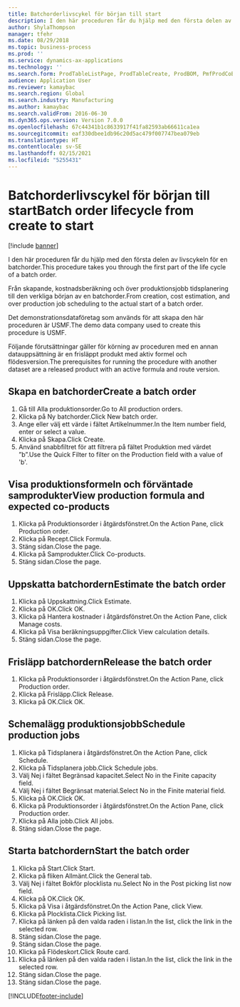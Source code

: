 ```yaml
---
title: Batchorderlivscykel för början till start
description: I den här proceduren får du hjälp med den första delen av livscykeln för en batchorder.
author: ShylaThompson
manager: tfehr
ms.date: 08/29/2018
ms.topic: business-process
ms.prod: ''
ms.service: dynamics-ax-applications
ms.technology: ''
ms.search.form: ProdTableListPage, ProdTableCreate, ProdBOM, PmfProdCoBy, ProdParmCostEstimation, ProdCalcTrans, ProdParmRelease, ProdSchedule, ProdRouteJob, ProdParmStartUp, ProdJournalTransBOM, ProdJournalTransRoute
audience: Application User
ms.reviewer: kamaybac
ms.search.region: Global
ms.search.industry: Manufacturing
ms.author: kamaybac
ms.search.validFrom: 2016-06-30
ms.dyn365.ops.version: Version 7.0.0
ms.openlocfilehash: 67c44341b1c8633917f41fa82593ab66611ca1ea
ms.sourcegitcommit: eaf330dbee1db96c20d5ac479f007747bea079eb
ms.translationtype: HT
ms.contentlocale: sv-SE
ms.lasthandoff: 02/15/2021
ms.locfileid: "5255431"
---
```

# <a name="batch-order-lifecycle-from-create-to-start"></a><span data-ttu-id="dd63c-103">Batchorderlivscykel för början till start</span><span class="sxs-lookup"><span data-stu-id="dd63c-103">Batch order lifecycle from create to start</span></span>

[!include [banner](../../includes/banner.md)]

<span data-ttu-id="dd63c-104">I den här proceduren får du hjälp med den första delen av livscykeln för en batchorder.</span><span class="sxs-lookup"><span data-stu-id="dd63c-104">This procedure takes you through the first part of the life cycle of a batch order.</span></span>

<span data-ttu-id="dd63c-105">Från skapande, kostnadsberäkning och över produktionsjobb tidsplanering till den verkliga början av en batchorder.</span><span class="sxs-lookup"><span data-stu-id="dd63c-105">From creation, cost estimation, and over production job scheduling to the actual start of a batch order.</span></span>



<span data-ttu-id="dd63c-106">Det demonstrationsdataföretag som används för att skapa den här proceduren är USMF.</span><span class="sxs-lookup"><span data-stu-id="dd63c-106">The demo data company used to create this procedure is USMF.</span></span> 



<span data-ttu-id="dd63c-107">Följande förutsättningar gäller för körning av proceduren med en annan datauppsättning är en frisläppt produkt med aktiv formel och flödesversion.</span><span class="sxs-lookup"><span data-stu-id="dd63c-107">The prerequisites for running the procedure with another dataset are a released product with an active formula and route version.</span></span>


## <a name="create-a-batch-order"></a><span data-ttu-id="dd63c-108">Skapa en batchorder</span><span class="sxs-lookup"><span data-stu-id="dd63c-108">Create a batch order</span></span>
1. <span data-ttu-id="dd63c-109">Gå till Alla produktionsorder.</span><span class="sxs-lookup"><span data-stu-id="dd63c-109">Go to All production orders.</span></span>
2. <span data-ttu-id="dd63c-110">Klicka på Ny batchorder.</span><span class="sxs-lookup"><span data-stu-id="dd63c-110">Click New batch order.</span></span>
3. <span data-ttu-id="dd63c-111">Ange eller välj ett värde i fältet Artikelnummer.</span><span class="sxs-lookup"><span data-stu-id="dd63c-111">In the Item number field, enter or select a value.</span></span>
4. <span data-ttu-id="dd63c-112">Klicka på Skapa.</span><span class="sxs-lookup"><span data-stu-id="dd63c-112">Click Create.</span></span>
5. <span data-ttu-id="dd63c-113">Använd snabbfiltret för att filtrera på fältet Produktion med värdet ”b”.</span><span class="sxs-lookup"><span data-stu-id="dd63c-113">Use the Quick Filter to filter on the Production field with a value of 'b'.</span></span>

## <a name="view-production-formula-and-expected-co-products"></a><span data-ttu-id="dd63c-114">Visa produktionsformeln och förväntade samprodukter</span><span class="sxs-lookup"><span data-stu-id="dd63c-114">View production formula and expected co-products</span></span>
1. <span data-ttu-id="dd63c-115">Klicka på Produktionsorder i åtgärdsfönstret.</span><span class="sxs-lookup"><span data-stu-id="dd63c-115">On the Action Pane, click Production order.</span></span>
2. <span data-ttu-id="dd63c-116">Klicka på Recept.</span><span class="sxs-lookup"><span data-stu-id="dd63c-116">Click Formula.</span></span>
3. <span data-ttu-id="dd63c-117">Stäng sidan.</span><span class="sxs-lookup"><span data-stu-id="dd63c-117">Close the page.</span></span>
4. <span data-ttu-id="dd63c-118">Klicka på Samprodukter.</span><span class="sxs-lookup"><span data-stu-id="dd63c-118">Click Co-products.</span></span>
5. <span data-ttu-id="dd63c-119">Stäng sidan.</span><span class="sxs-lookup"><span data-stu-id="dd63c-119">Close the page.</span></span>

## <a name="estimate-the-batch-order"></a><span data-ttu-id="dd63c-120">Uppskatta batchordern</span><span class="sxs-lookup"><span data-stu-id="dd63c-120">Estimate the batch order</span></span>
1. <span data-ttu-id="dd63c-121">Klicka på Uppskattning.</span><span class="sxs-lookup"><span data-stu-id="dd63c-121">Click Estimate.</span></span>
2. <span data-ttu-id="dd63c-122">Klicka på OK.</span><span class="sxs-lookup"><span data-stu-id="dd63c-122">Click OK.</span></span>
3. <span data-ttu-id="dd63c-123">Klicka på Hantera kostnader i åtgärdsfönstret.</span><span class="sxs-lookup"><span data-stu-id="dd63c-123">On the Action Pane, click Manage costs.</span></span>
4. <span data-ttu-id="dd63c-124">Klicka på Visa beräkningsuppgifter.</span><span class="sxs-lookup"><span data-stu-id="dd63c-124">Click View calculation details.</span></span>
5. <span data-ttu-id="dd63c-125">Stäng sidan.</span><span class="sxs-lookup"><span data-stu-id="dd63c-125">Close the page.</span></span>

## <a name="release-the-batch-order"></a><span data-ttu-id="dd63c-126">Frisläpp batchordern</span><span class="sxs-lookup"><span data-stu-id="dd63c-126">Release the batch order</span></span>
1. <span data-ttu-id="dd63c-127">Klicka på Produktionsorder i åtgärdsfönstret.</span><span class="sxs-lookup"><span data-stu-id="dd63c-127">On the Action Pane, click Production order.</span></span>
2. <span data-ttu-id="dd63c-128">Klicka på Frisläpp.</span><span class="sxs-lookup"><span data-stu-id="dd63c-128">Click Release.</span></span>
3. <span data-ttu-id="dd63c-129">Klicka på OK.</span><span class="sxs-lookup"><span data-stu-id="dd63c-129">Click OK.</span></span>

## <a name="schedule-production-jobs"></a><span data-ttu-id="dd63c-130">Schemalägg produktionsjobb</span><span class="sxs-lookup"><span data-stu-id="dd63c-130">Schedule production jobs</span></span>
1. <span data-ttu-id="dd63c-131">Klicka på Tidsplanera i åtgärdsfönstret.</span><span class="sxs-lookup"><span data-stu-id="dd63c-131">On the Action Pane, click Schedule.</span></span>
2. <span data-ttu-id="dd63c-132">Klicka på Tidsplanera jobb.</span><span class="sxs-lookup"><span data-stu-id="dd63c-132">Click Schedule jobs.</span></span>
3. <span data-ttu-id="dd63c-133">Välj Nej i fältet Begränsad kapacitet.</span><span class="sxs-lookup"><span data-stu-id="dd63c-133">Select No in the Finite capacity field.</span></span>
4. <span data-ttu-id="dd63c-134">Välj Nej i fältet Begränsat material.</span><span class="sxs-lookup"><span data-stu-id="dd63c-134">Select No in the Finite material field.</span></span>
5. <span data-ttu-id="dd63c-135">Klicka på OK.</span><span class="sxs-lookup"><span data-stu-id="dd63c-135">Click OK.</span></span>
6. <span data-ttu-id="dd63c-136">Klicka på Produktionsorder i åtgärdsfönstret.</span><span class="sxs-lookup"><span data-stu-id="dd63c-136">On the Action Pane, click Production order.</span></span>
7. <span data-ttu-id="dd63c-137">Klicka på Alla jobb.</span><span class="sxs-lookup"><span data-stu-id="dd63c-137">Click All jobs.</span></span>
8. <span data-ttu-id="dd63c-138">Stäng sidan.</span><span class="sxs-lookup"><span data-stu-id="dd63c-138">Close the page.</span></span>

## <a name="start-the-batch-order"></a><span data-ttu-id="dd63c-139">Starta batchordern</span><span class="sxs-lookup"><span data-stu-id="dd63c-139">Start the batch order</span></span>
1. <span data-ttu-id="dd63c-140">Klicka på Start.</span><span class="sxs-lookup"><span data-stu-id="dd63c-140">Click Start.</span></span>
2. <span data-ttu-id="dd63c-141">Klicka på fliken Allmänt.</span><span class="sxs-lookup"><span data-stu-id="dd63c-141">Click the General tab.</span></span>
3. <span data-ttu-id="dd63c-142">Välj Nej i fältet Bokför plocklista nu.</span><span class="sxs-lookup"><span data-stu-id="dd63c-142">Select No in the Post picking list now field.</span></span>
4. <span data-ttu-id="dd63c-143">Klicka på OK.</span><span class="sxs-lookup"><span data-stu-id="dd63c-143">Click OK.</span></span>
5. <span data-ttu-id="dd63c-144">Klicka på Visa i åtgärdsfönstret.</span><span class="sxs-lookup"><span data-stu-id="dd63c-144">On the Action Pane, click View.</span></span>
6. <span data-ttu-id="dd63c-145">Klicka på Plocklista.</span><span class="sxs-lookup"><span data-stu-id="dd63c-145">Click Picking list.</span></span>
7. <span data-ttu-id="dd63c-146">Klicka på länken på den valda raden i listan.</span><span class="sxs-lookup"><span data-stu-id="dd63c-146">In the list, click the link in the selected row.</span></span>
8. <span data-ttu-id="dd63c-147">Stäng sidan.</span><span class="sxs-lookup"><span data-stu-id="dd63c-147">Close the page.</span></span>
9. <span data-ttu-id="dd63c-148">Stäng sidan.</span><span class="sxs-lookup"><span data-stu-id="dd63c-148">Close the page.</span></span>
10. <span data-ttu-id="dd63c-149">Klicka på Flödeskort.</span><span class="sxs-lookup"><span data-stu-id="dd63c-149">Click Route card.</span></span>
11. <span data-ttu-id="dd63c-150">Klicka på länken på den valda raden i listan.</span><span class="sxs-lookup"><span data-stu-id="dd63c-150">In the list, click the link in the selected row.</span></span>
12. <span data-ttu-id="dd63c-151">Stäng sidan.</span><span class="sxs-lookup"><span data-stu-id="dd63c-151">Close the page.</span></span>
13. <span data-ttu-id="dd63c-152">Stäng sidan.</span><span class="sxs-lookup"><span data-stu-id="dd63c-152">Close the page.</span></span>



[!INCLUDE[footer-include](../../../includes/footer-banner.md)]